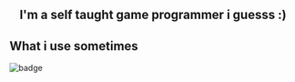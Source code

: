 <h2 align="center">
I'm a self taught game programmer i guesss :)
</h2> 



##  What i use sometimes
![badge](https://img.shields.io/badge/GDScript-Pink)

